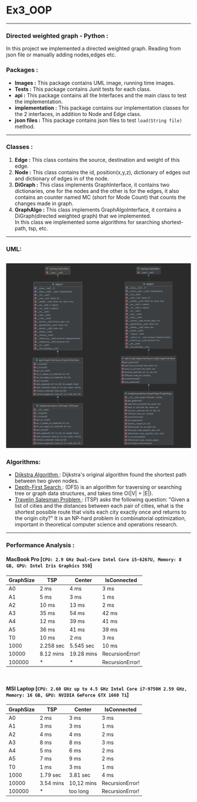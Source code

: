# Ex3_OOP
----

### Directed weighted graph - Python :

In this project we implemented a directed weighted graph. Reading from json file or manually adding nodes,edges
etc. <br>

### Packages :

- __Images :__ This package contains UML image, running time images. <br>
- __Tests :__ This package contains Junit tests for each class. <br>
- __api :__ This package contains all the Interfaces and the main class to test the implementation. <br>
- __implementation :__ This package contains our implementation classes for the 2 interfaces, in addition to
  Node and Edge class. <br>
- __json files :__ This package contains json files to test `load(String file)` method. <br>

---

### Classes :

1) __Edge :__ This class contains the source, destination and weight of this edge.
2) __Node :__ This class contains the id, position(x,y,z), dictionary of edges out and dictionary of edges in of the node.
3) __DiGraph :__ This class implements GraphInterface, it contains two dictionaries, one for the nodes and the other is
   for the edges, it also contains an counter named MC (short for Mode Count) that counts the changes made in graph.
4) __GraphAlgo :__ This class implements GraphAlgoInterface, it contains a DiGraph(directed weighted graph) that we
   implemented. <br> In this class we implemented some algorithms for searching shortest-path, tsp, etc.

---

### UML:

![UML](https://github.com/Lara1011/Ex3_OOP/blob/2e1f5d5f1ccb5f19a953f229103371f0ac47a482/Images/UML.png)
---

### Algorithms:

- [Dijkstra Algorithm ](https://en.wikipedia.org/wiki/Dijkstra%27s_algorithm): Dijkstra's original algorithm found the
  shortest path between two given nodes.
- [Depth-First Search ](https://en.wikipedia.org/wiki/Depth-first_search): (DFS) is an algorithm for traversing or
  searching tree or graph data structures, and takes time O(|V| + |E|).
- [Travelin Salesman Problem ](https://en.wikipedia.org/wiki/Travelling_salesman_problem): (TSP) asks the following
  question: "Given a list of cities and the distances between each pair of cities, what is the shortest possible route
  that visits each city exactly once and returns to the origin city?" It is an NP-hard problem in combinatorial
  optimization, important in theoretical computer science and operations research.

---

### Performance Analysis :

#### MacBook Pro [`CPU: 2.9 GHz Dual-Core Intel Core i5-6267U, Memory: 8 GB, GPU: Intel Iris Graphics 550`]

| GraphSize | TSP       | Center     | IsConnected     |
|-----------|-----------|------------|-----------------|
| A0        | 2 ms      | 4 ms       | 3 ms            |
| A1        | 5 ms      | 3 ms       | 1 ms            |
| A2        | 10 ms     | 13 ms      | 2 ms            |
| A3        | 35 ms     | 54 ms      | 42 ms           |
| A4        | 12 ms     | 39 ms      | 41 ms           |
| A5        | 36 ms     | 41 ms      | 39 ms           |
| T0        | 10 ms     | 2 ms       | 3 ms            |
| 1000      | 2.258 sec | 5.545 sec  | 10 ms           | 
| 10000     | 8.12 mins | 19.28 mins | RecursionError! |
| 100000    | *         | *          | RecursionError! |

<br>

#### MSI Laptop [`CPU: 2.60 GHz up to 4.5 GHz Intel Core i7-9750H 2.59 GHz, Memory: 16 GB, GPU: NVIDIA GeForce GTX 1660 Ti`]

| GraphSize | TSP       | Center     | IsConnected     |
|-----------|-----------|------------|-----------------|
| A0        | 2 ms      | 3 ms       | 3 ms            |
| A1        | 3 ms      | 3 ms       | 1 ms            |
| A2        | 4 ms      | 4 ms       | 2 ms            |
| A3        | 8 ms      | 8 ms       | 3 ms            |
| A4        | 5 ms      | 6 ms       | 2 ms            |
| A5        | 7 ms      | 9 ms       | 2 ms            |
| T0        | 1 ms      | 3 ms       | 1 ms            |
| 1000      | 1.79 sec  | 3.81 sec   | 4 ms            |
| 10000     | 3.54 mins | 10,12 mins | RecursionError! |
| 100000    | *         | too long   | RecursionError! |